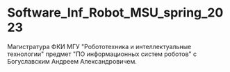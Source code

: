 # Software_Inf_Robot_MSU_spring_2023
Магистратура ФКИ МГУ "Робототехника и интеллектуальные технологии" предмет "ПО информационных систем роботов" с Богуславским Андреем Александровичем.
